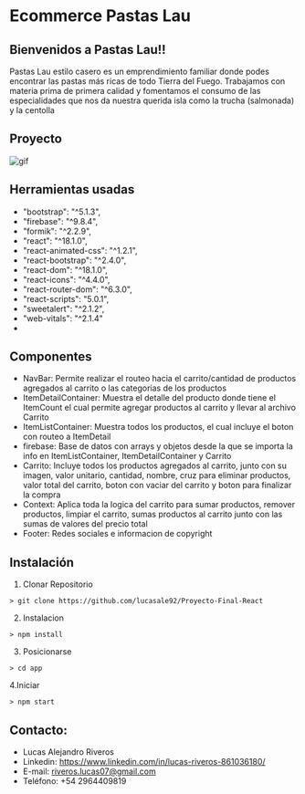 # Ecommerce Pastas Lau
## Bienvenidos a Pastas Lau!!
Pastas Lau estilo casero es un emprendimiento familiar donde podes encontrar las pastas más ricas de todo Tierra del Fuego. Trabajamos con materia prima de primera calidad y fomentamos el consumo de las especialidades que nos da nuestra querida isla como la trucha (salmonada) y la centolla
## Proyecto 

![gif](https://github.com/lucasale92/Proyecto-Final-React/blob/main/public/readme/pastas-gif.gif?raw=true)


## Herramientas usadas
* "bootstrap": "^5.1.3",
* "firebase": "^9.8.4",
* "formik": "^2.2.9",
* "react": "^18.1.0",
* "react-animated-css": "^1.2.1",
* "react-bootstrap": "^2.4.0",
* "react-dom": "^18.1.0",
* "react-icons": "^4.4.0",
* "react-router-dom": "^6.3.0",
* "react-scripts": "5.0.1",
* "sweetalert": "^2.1.2",
* "web-vitals": "^2.1.4"
* 
## Componentes

- NavBar: Permite realizar el routeo hacia el carrito/cantidad de productos agregados al carrito o las categorias de los productos
- ItemDetailContainer: Muestra el detalle del producto donde tiene el ItemCount el cual permite agregar productos al carrito y llevar al archivo Carrito
- ItemListContainer: Muestra todos los productos, el cual incluye el boton con routeo a ItemDetail
- firebase: Base de datos con arrays y objetos desde la que se importa la info en ItemListContainer, ItemDetailContainer y Carrito
- Carrito: Incluye todos los productos agregados al carrito, junto con su imagen, valor unitario, cantidad, nombre, cruz para eliminar productos, valor total del carrito, boton con vaciar del carrito y boton para finalizar la compra
- Context: Aplica toda la logica del carrito para sumar productos, remover productos, limpiar el carrito, sumas productos al carrito junto con las sumas de valores del precio total
- Footer: Redes sociales e informacion de copyright
## Instalación
1. Clonar Repositorio
```
> git clone https://github.com/lucasale92/Proyecto-Final-React
```
2. Instalacion
```
> npm install
```
3. Posicionarse
```
> cd app
```
4.Iniciar
```
> npm start
```
## Contacto: 
* Lucas Alejandro Riveros
* Linkedin: https://www.linkedin.com/in/lucas-riveros-861036180/
* E-mail: riveros.lucas07@gmail.com
* Teléfono: +54 2964409819
